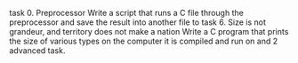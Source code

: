 task 0. Preprocessor
Write a script that runs a C file through the preprocessor and save the result into another file
to
task 6. Size is not grandeur, and territory does not make a nation
Write a C program that prints the size of various types on the computer it is compiled and run on
and
2 advanced task.
